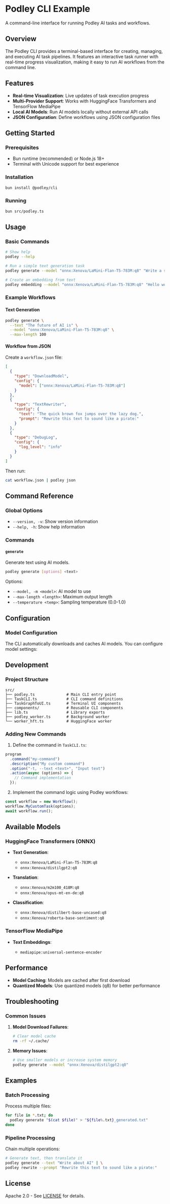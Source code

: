 # Podley CLI Example

A command-line interface for running Podley AI tasks and workflows.

## Overview

The Podley CLI provides a terminal-based interface for creating, managing, and executing AI task pipelines. It features an interactive task runner with real-time progress visualization, making it easy to run AI workflows from the command line.

## Features

- **Real-time Visualization**: Live updates of task execution progress
- **Multi-Provider Support**: Works with HuggingFace Transformers and TensorFlow MediaPipe
- **Local AI Models**: Run AI models locally without external API calls
- **JSON Configuration**: Define workflows using JSON configuration files

## Getting Started

### Prerequisites

- Bun runtime (recommended) or Node.js 18+
- Terminal with Unicode support for best experience

### Installation

```bash
bun install @podley/cli
```

### Running

```bash
bun src/podley.ts
```

## Usage

### Basic Commands

```bash
# Show help
podley --help

# Run a simple text generation task
podley generate --model "onnx:Xenova/LaMini-Flan-T5-783M:q8" "Write a story about a robot"

# Create an embedding from text
podley embedding --model "onnx:Xenova/LaMini-Flan-T5-783M:q8" "Hello world"
```

### Example Workflows

#### Text Generation

```bash
podley generate \
  --text "The future of AI is" \
  --model "onnx:Xenova/LaMini-Flan-T5-783M:q8" \
  --max-length 100
```

#### Workflow from JSON

Create a `workflow.json` file:

```json
[
  {
    "type": "DownloadModel",
    "config": {
      "model": ["onnx:Xenova/LaMini-Flan-T5-783M:q8"]
    }
  },
  {
    "type": "TextRewriter",
    "config": {
      "text": "The quick brown fox jumps over the lazy dog.",
      "prompt": "Rewrite this text to sound like a pirate:"
    }
  },
  {
    "type": "DebugLog",
    "config": {
      "log_level": "info"
    }
  }
]
```

Then run:

```bash
cat workflow.json | podley json
```

## Command Reference

### Global Options

- `--version, -v`: Show version information
- `--help, -h`: Show help information

### Commands

#### `generate`

Generate text using AI models.

```bash
podley generate [options] <text>
```

Options:

- `--model, -m <model>`: AI model to use
- `--max-length <length>`: Maximum output length
- `--temperature <temp>`: Sampling temperature (0.0-1.0)

## Configuration

### Model Configuration

The CLI automatically downloads and caches AI models. You can configure model settings:

## Development

### Project Structure

```
src/
├── podley.ts              # Main CLI entry point
├── TaskCLI.ts             # CLI command definitions
├── TaskGraphToUI.ts       # Terminal UI components
├── components/            # Reusable CLI components
├── lib.ts                 # Library exports
├── podley_worker.ts       # Background worker
└── worker_hft.ts          # HuggingFace worker
```

### Adding New Commands

1. Define the command in `TaskCLI.ts`:

```typescript
program
  .command("my-command")
  .description("My custom command")
  .option("-t, --text <text>", "Input text")
  .action(async (options) => {
    // Command implementation
  });
```

2. Implement the command logic using Podley workflows:

```typescript
const workflow = new Workflow();
workflow.MyCustomTask(options);
await workflow.run();
```

## Available Models

### HuggingFace Transformers (ONNX)

- **Text Generation**:

  - `onnx:Xenova/LaMini-Flan-T5-783M:q8`
  - `onnx:Xenova/distilgpt2:q8`

- **Translation**:

  - `onnx:Xenova/m2m100_418M:q8`
  - `onnx:Xenova/opus-mt-en-de:q8`

- **Classification**:
  - `onnx:Xenova/distilbert-base-uncased:q8`
  - `onnx:Xenova/roberta-base-sentiment:q8`

### TensorFlow MediaPipe

- **Text Embeddings**:

  - `mediapipe:universal-sentence-encoder`

## Performance

- **Model Caching**: Models are cached after first download
- **Quantized Models**: Use quantized models (q8) for better performance

## Troubleshooting

### Common Issues

1. **Model Download Failures**:

   ```bash
   # Clear model cache
   rm -rf ~/.cache/
   ```

2. **Memory Issues**:

   ```bash
   # Use smaller models or increase system memory
   podley generate --model "onnx:Xenova/distilgpt2:q8"
   ```

## Examples

### Batch Processing

Process multiple files:

```bash
for file in *.txt; do
  podley generate "$(cat $file)" > "${file%.txt}_generated.txt"
done
```

### Pipeline Processing

Chain multiple operations:

```bash
# Generate text, then translate it
podley generate --text "Write about AI" | \
podley rewrite --prompt "Rewrite this text to sound like a pirate:"
```

## License

Apache 2.0 - See [LICENSE](./LICENSE) for details.
